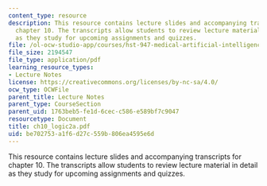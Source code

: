 ```yaml
---
content_type: resource
description: This resource contains lecture slides and accompanying transcripts for
  chapter 10. The transcripts allow students to review lecture material in detail
  as they study for upcoming assignments and quizzes.
file: /ol-ocw-studio-app/courses/hst-947-medical-artificial-intelligence-spring-2005/be702753a1f6d27c559b806ea4595e6d_ch10_logic2a.pdf
file_size: 2194547
file_type: application/pdf
learning_resource_types:
- Lecture Notes
license: https://creativecommons.org/licenses/by-nc-sa/4.0/
ocw_type: OCWFile
parent_title: Lecture Notes
parent_type: CourseSection
parent_uid: 1763beb5-fe1d-6cec-c586-e589bf7c9047
resourcetype: Document
title: ch10_logic2a.pdf
uid: be702753-a1f6-d27c-559b-806ea4595e6d
---
```

This resource contains lecture slides and accompanying transcripts for chapter 10. The transcripts allow students to review lecture material in detail as they study for upcoming assignments and quizzes.